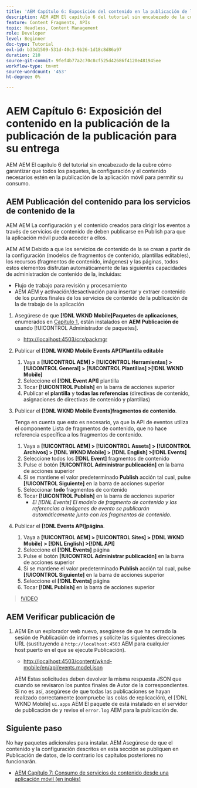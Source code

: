 ```yaml
---
title: 'AEM Capítulo 6: Exposición del contenido en la publicación de la publicación de la documentación como JSON: Servicios de contenido'
description: AEM AEM El capítulo 6 del tutorial sin encabezado de la cubre cómo garantizar que todos los paquetes, la configuración y el contenido necesarios estén en la publicación para permitir el consumo desde la aplicación móvil.
feature: Content Fragments, APIs
topic: Headless, Content Management
role: Developer
level: Beginner
doc-type: Tutorial
exl-id: b33d1509-531d-40c3-9b26-1d18c8d86a97
duration: 210
source-git-commit: 9fef4b77a2c70c8cf525d42686f4120e481945ee
workflow-type: tm+mt
source-wordcount: '453'
ht-degree: 0%

---
```


# AEM Capítulo 6: Exposición del contenido en la publicación de la publicación de la publicación para su entrega

AEM AEM El capítulo 6 del tutorial sin encabezado de la cubre cómo garantizar que todos los paquetes, la configuración y el contenido necesarios estén en la publicación de la aplicación móvil para permitir su consumo.

## AEM Publicación del contenido para los servicios de contenido de la

AEM AEM La configuración y el contenido creados para dirigir los eventos a través de servicios de contenido de deben publicarse en Publish para que la aplicación móvil pueda acceder a ellos.

AEM AEM Debido a que los servicios de contenido de la se crean a partir de la configuración (modelos de fragmentos de contenido, plantillas editables), los recursos (fragmentos de contenido, imágenes) y las páginas, todos estos elementos disfrutan automáticamente de las siguientes capacidades de administración de contenido de la, incluidas:

* Flujo de trabajo para revisión y procesamiento
* AEM AEM y activación/desactivación para insertar y extraer contenido de los puntos finales de los servicios de contenido de la publicación de la de trabajo de la aplicación

1. Asegúrese de que **[!DNL WKND Mobile]Paquetes de aplicaciones**, enumerados en [Capítulo 1](./chapter-1.md#wknd-mobile-application-packages), están instalados en **AEM Publicación de** usando [!UICONTROL Administrador de paquetes].
   * [http://localhost:4503/crx/packmgr](http://localhost:4503/crx/packmgr)

1. Publicar el **[!DNL WKND Mobile Events API]Plantilla editable**
   1. Vaya a **[!UICONTROL AEM] > [!UICONTROL Herramientas] > [!UICONTROL General] > [!UICONTROL Plantillas] >[!DNL WKND Mobile]**
   1. Seleccione el **[!DNL Event API]** plantilla
   1. Tocar **[!UICONTROL Publish]** en la barra de acciones superior
   1. Publicar el **plantilla** y **todas las referencias** (directivas de contenido, asignaciones de directivas de contenido y plantillas)

1. Publicar el **[!DNL WKND Mobile Events]fragmentos de contenido**.

   Tenga en cuenta que esto es necesario, ya que la API de eventos utiliza el componente Lista de fragmentos de contenido, que no hace referencia específica a los fragmentos de contenido.

   1. Vaya a **[!UICONTROL AEM] > [!UICONTROL Assets] > [!UICONTROL Archivos] > [!DNL WKND Mobile] > [!DNL English] >[!DNL Events]**
   1. Seleccione todos los **[!DNL Event]** fragmentos de contenido
   1. Pulse el botón **[!UICONTROL Administrar publicación]** en la barra de acciones superior
   1. Si se mantiene el valor predeterminado **Publish** acción tal cual, pulse **[!UICONTROL Siguiente]** en la barra de acciones superior
   1. Seleccionar **todo** fragmentos de contenido
   1. Tocar **[!UICONTROL Publish]** en la barra de acciones superior
      * *El [!DNL Events] El modelo de fragmento de contenido y las referencias a imágenes de evento se publicarán automáticamente junto con los fragmentos de contenido.*

1. Publicar el **[!DNL Events API]página**.
   1. Vaya a **[!UICONTROL AEM] > [!UICONTROL Sites] > [!DNL WKND Mobile] > [!DNL English] >[!DNL API]**
   1. Seleccione el **[!DNL Events]** página
   1. Pulse el botón **[!UICONTROL Administrar publicación]** en la barra de acciones superior
   1. Si se mantiene el valor predeterminado **Publish** acción tal cual, pulse **[!UICONTROL Siguiente]** en la barra de acciones superior
   1. Seleccione el **[!DNL Events]** página
   1. Tocar **[!DNL Publish]** en la barra de acciones superior

>[!VIDEO](https://video.tv.adobe.com/v/28343?quality=12&learn=on)

## AEM Verificar publicación de

1. AEM En un explorador web nuevo, asegúrese de que ha cerrado la sesión de Publicación de informes y solicite las siguientes direcciones URL (sustituyendo a `http://localhost:4503` AEM para cualquier host:puerto en el que se ejecute Publicación).

   * [http://localhost:4503/content/wknd-mobile/en/api/events.model.json](http://localhost:4503/content/wknd-mobile/en/api/events.model.tidy.json)

   AEM Estas solicitudes deben devolver la misma respuesta JSON que cuando se revisaron los puntos finales de Autor de la correspondientes. Si no es así, asegúrese de que todas las publicaciones se hayan realizado correctamente (compruebe las colas de replicación), el [!DNL WKND Mobile] `ui.apps` AEM El paquete de está instalado en el servidor de publicación de y revise el `error.log` AEM para la publicación de.

## Siguiente paso

No hay paquetes adicionales para instalar. AEM Asegúrese de que el contenido y la configuración descritos en esta sección se publiquen en Publicación de datos, de lo contrario los capítulos posteriores no funcionarán.

* [AEM Capítulo 7: Consumo de servicios de contenido desde una aplicación móvil (en inglés)](./chapter-7.md)
